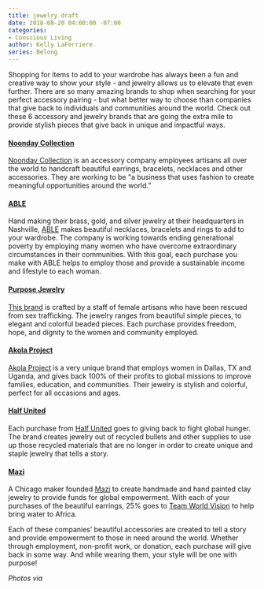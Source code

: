 ```yaml
---
title: jewelry draft
date: 2018-08-20 04:00:00 -07:00
categories:
- Conscious Living
author: Kelly LaFerriere
series: Belong
---
```


Shopping for items to add to your wardrobe has always been a fun and creative way to show your style - and jewelry allows us to elevate that even further. There are so many amazing brands to shop when searching for your perfect accessory pairing - but what better way to choose than companies that give back to individuals and communities around the world. Check out these 6 accessory and jewelry brands that are going the extra mile to provide stylish pieces that give back in unique and impactful ways.

#### [Noonday Collection](https://www.noondaycollection.com/)

[Noonday Collection](https://www.noondaycollection.com/) is an accessory company employees artisans all over the world to handcraft beautiful earrings, bracelets, necklaces and other accessories. They are working to be "a business that uses fashion to create meaningful opportunities around the world.”

#### [ABLE](https://www.livefashionable.com/)

Hand making their brass, gold, and silver jewelry at their headquarters in Nashville, [ABLE](https://www.livefashionable.com/) makes beautiful necklaces, bracelets and rings to add to your wardrobe. The company is working towards ending generational poverty by employing many women who have overcome extraordinary circumstances in their communities. With this goal, each purchase you make with ABLE helps to employ those and provide a sustainable income and lifestyle to each woman.

#### [Purpose Jewelry](https://www.purposejewelry.org/)

[This brand](https://www.purposejewelry.org/) is crafted by a staff of female artisans who have been rescued from sex trafficking. The jewelry ranges from beautiful simple pieces, to elegant and colorful beaded pieces. Each purchase provides freedom, hope, and dignity to the women and community employed.

#### [Akola Project](https://akolaproject.org/)

[Akola Project](https://akolaproject.org/) is a very unique brand that employs women in Dallas, TX and Uganda, and gives back 100% of their profits to global missions to improve families, education, and communities. Their jewelry is stylish and colorful, perfect for all occasions and ages.

#### [Half United](https://www.halfunited.com/)

Each purchase from [Half United](https://www.halfunited.com/) goes to giving back to fight global hunger. The brand creates jewelry out of recycled bullets and other supplies to use up those recycled materials that are no longer in order to create unique and staple jewelry that tells a story.

#### [Mazi](https://www.shopmazi.com/)

A Chicago maker founded [Mazi](https://www.shopmazi.com/) to create handmade and hand painted clay jewelry to provide funds for global empowerment. With each of your purchases of the beautiful earrings, 25% goes to [Team World Vision](https://www.teamworldvision.org/) to help bring water to Africa.

Each of these companies’ beautiful accessories are created to tell a story and provide empowerment to those in need around the world. Whether through employment, non-profit work, or donation, each purchase will give back in some way. And while wearing them, your style will be one with purpose!

_Photos via_